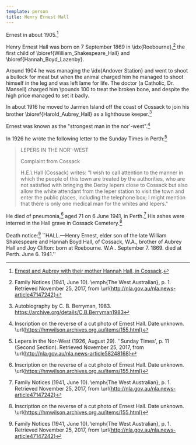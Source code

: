 ```yaml
---
template: person
title: Henry Ernest Hall
---
```


Ernest in about 1905.[^ErnestAubreyHannah]

Henry Ernest Hall was born on 7 September 1869 in \idx{Roebourne},[^HEHDeathNotice]
the first child of \bioref{William_Shakespeare_Hall} and \bioref{Hannah_Boyd_Lazenby}.

Around 1904 he was managing the \idx{Andover Station} and went to shoot a bullock for meat
but when the animal charged him he managed to shoot himself in the leg and was left lame for life.
The doctor (a Catholic, Dr. Mansell) charged him \pounds 100 to treat the broken bone,
and despite the high price managed to set it badly.

In about 1916 he moved to Jarmen Island off the coast of Cossack
to join his brother \bioref{Harold_Aubrey_Hall} as a lighthouse keeper.[^Connie1983]

Ernest was known as the "strongest man in the nor'-west".[^ErnestHallInscription]

In 1926 he wrote the following letter to the Sunday Times in Perth:[^Lepers1926]

> LEPERS IN THE NOR'-WEST
>
> Complaint from Cossack
>
> H.E.\ Hall (Cossack) writes:
> "I wish to call attention to the manner in which the people of this town are treated by the authorities,
> who are not satisfied with bringing the Derby lepers close to Cossack but also allow the white attendant from the leper
> station to visit the town and enter the public places, including the telephone box;
> I might mention that there is only one medical man for the whites and lepers."

He died of pneumonia,[^ErnestHallInscription] aged 71 on 6 June 1941, in Perth.[^HEHDeathNotice]
His ashes were interred in the Hall grave in Cossack Cemetery.[^ErnestHallInscription]

Death notice:[^HEHDeathNotice]
``HALL.—Henry Ernest, elder son of the late William Shakespeare and Hannah Boyd Hall, of Cossack, W.A.,
brother of Aubrey Hall and Joy Clifton: born at Roebourne. W.A.. September 7. 1869. died at Perth. June 6. 1941.''

[^ErnestAubreyHannah]:
	[Ernest and Aubrey with their mother Hannah Hall, in Cossack](../items/152.html).

[^HEHDeathNotice]:
	Family Notices (1941, June 10). \emph{The West Australian}, p. 1.
	Retrieved November 25, 2017, from \url{http://nla.gov.au/nla.news-article47147242}

[^ErnestHallInscription]:
	Inscription on the reverse of a cut photo of Ernest Hall. Date unknown.
	\url{https://hmwilson.archives.org.au/items/155.html}

[^Lepers1926]:
	Lepers in the Nor-West (1926, August 29). ''Sunday Times', p. 11 (Second Section).
	Retrieved November 25, 2017, from \url{http://nla.gov.au/nla.news-article58248168}

[^Connie1983]: Autobiography by C. B. Berryman, 1983. https://archive.org/details/C.B.Berryman1983

[^ErnestHall1934]:
	\url{https://archive.org/details/ErnestHall1934}
